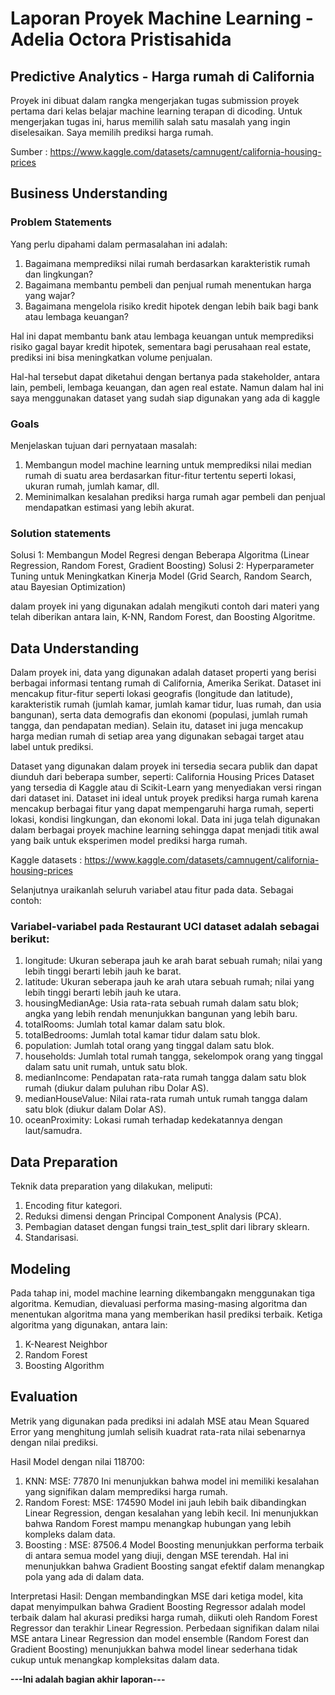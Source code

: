 # Laporan Proyek Machine Learning - Adelia Octora Pristisahida

## Predictive Analytics - Harga rumah di California

Proyek ini dibuat dalam rangka mengerjakan tugas submission proyek pertama dari kelas belajar machine learning terapan di dicoding. Untuk mengerjakan tugas ini, harus memilih salah satu masalah yang ingin diselesaikan. Saya memilih prediksi harga rumah.

Sumber : https://www.kaggle.com/datasets/camnugent/california-housing-prices

## Business Understanding

### Problem Statements

Yang perlu dipahami dalam permasalahan ini adalah:
1. Bagaimana memprediksi nilai rumah berdasarkan karakteristik rumah dan lingkungan?
2. Bagaimana membantu pembeli dan penjual rumah menentukan harga yang wajar?
3. Bagaimana mengelola risiko kredit hipotek dengan lebih baik bagi bank atau lembaga keuangan?

Hal ini dapat membantu bank atau lembaga keuangan untuk memprediksi risiko gagal bayar kredit hipotek, sementara bagi perusahaan real estate, prediksi ini bisa meningkatkan volume penjualan.

Hal-hal tersebut dapat diketahui dengan bertanya pada stakeholder, antara lain, pembeli, lembaga keuangan, dan agen real estate. Namun dalam hal ini saya menggunakan dataset yang sudah siap digunakan yang ada di kaggle

### Goals

Menjelaskan tujuan dari pernyataan masalah:
1. Membangun model machine learning untuk memprediksi nilai median rumah di suatu area berdasarkan fitur-fitur tertentu seperti lokasi, ukuran rumah, jumlah kamar, dll.
2. Meminimalkan kesalahan prediksi harga rumah agar pembeli dan penjual mendapatkan estimasi yang lebih akurat.

### Solution statements
Solusi 1: Membangun Model Regresi dengan Beberapa Algoritma (Linear Regression, Random Forest, Gradient Boosting)
Solusi 2: Hyperparameter Tuning untuk Meningkatkan Kinerja Model (Grid Search, Random Search, atau Bayesian Optimization)

dalam proyek ini yang digunakan adalah mengikuti contoh dari materi yang telah diberikan antara lain, K-NN, Random Forest, dan Boosting Algoritme.

## Data Understanding
Dalam proyek ini, data yang digunakan adalah dataset properti yang berisi berbagai informasi tentang rumah di California, Amerika Serikat. Dataset ini mencakup fitur-fitur seperti lokasi geografis (longitude dan latitude), karakteristik rumah (jumlah kamar, jumlah kamar tidur, luas rumah, dan usia bangunan), serta data demografis dan ekonomi (populasi, jumlah rumah tangga, dan pendapatan median). Selain itu, dataset ini juga mencakup harga median rumah di setiap area yang digunakan sebagai target atau label untuk prediksi.

Dataset yang digunakan dalam proyek ini tersedia secara publik dan dapat diunduh dari beberapa sumber, seperti:
California Housing Prices Dataset yang tersedia di Kaggle atau di Scikit-Learn yang menyediakan versi ringan dari dataset ini.
Dataset ini ideal untuk proyek prediksi harga rumah karena mencakup berbagai fitur yang dapat mempengaruhi harga rumah, seperti lokasi, kondisi lingkungan, dan ekonomi lokal. Data ini juga telah digunakan dalam berbagai proyek machine learning sehingga dapat menjadi titik awal yang baik untuk eksperimen model prediksi harga rumah.

Kaggle datasets : https://www.kaggle.com/datasets/camnugent/california-housing-prices

Selanjutnya uraikanlah seluruh variabel atau fitur pada data. Sebagai contoh:  

### Variabel-variabel pada Restaurant UCI dataset adalah sebagai berikut:
1. longitude: Ukuran seberapa jauh ke arah barat sebuah rumah; nilai yang lebih tinggi berarti lebih jauh ke barat.
2. latitude: Ukuran seberapa jauh ke arah utara sebuah rumah; nilai yang lebih tinggi berarti lebih jauh ke utara.
3. housingMedianAge: Usia rata-rata sebuah rumah dalam satu blok; angka yang lebih rendah menunjukkan bangunan yang lebih baru.
4. totalRooms: Jumlah total kamar dalam satu blok.
5. totalBedrooms: Jumlah total kamar tidur dalam satu blok.
6. population: Jumlah total orang yang tinggal dalam satu blok.
7. households: Jumlah total rumah tangga, sekelompok orang yang tinggal dalam satu unit rumah, untuk satu blok.
8. medianIncome: Pendapatan rata-rata rumah tangga dalam satu blok rumah (diukur dalam puluhan ribu Dolar AS).
9. medianHouseValue: Nilai rata-rata rumah untuk rumah tangga dalam satu blok (diukur dalam Dolar AS).
10. oceanProximity: Lokasi rumah terhadap kedekatannya dengan laut/samudra.

## Data Preparation
Teknik data preparation yang dilakukan, meliputi:
1. Encoding fitur kategori.
2. Reduksi dimensi dengan Principal Component Analysis (PCA).
3. Pembagian dataset dengan fungsi train_test_split dari library sklearn.
4. Standarisasi.

## Modeling
Pada tahap ini, model machine learning dikembangakn menggunakan tiga algoritma. Kemudian, dievaluasi performa masing-masing algoritma dan menentukan algoritma mana yang memberikan hasil prediksi terbaik. Ketiga algoritma yang digunakan, antara lain:
1. K-Nearest Neighbor
2. Random Forest
3. Boosting Algorithm

## Evaluation
Metrik yang digunakan pada prediksi ini adalah MSE atau Mean Squared Error yang menghitung jumlah selisih kuadrat rata-rata nilai sebenarnya dengan nilai prediksi.

Hasil Model dengan nilai 118700:
1. KNN:
MSE: 77870
Ini menunjukkan bahwa model ini memiliki kesalahan yang signifikan dalam memprediksi harga rumah.
2. Random Forest:
MSE: 174590
Model ini jauh lebih baik dibandingkan Linear Regression, dengan kesalahan yang lebih kecil. Ini menunjukkan bahwa Random Forest mampu menangkap hubungan yang lebih kompleks dalam data.
3. Boosting :
MSE: 87506.4
Model Boosting menunjukkan performa terbaik di antara semua model yang diuji, dengan MSE terendah. Hal ini menunjukkan bahwa Gradient Boosting sangat efektif dalam menangkap pola yang ada di dalam data.

Interpretasi Hasil:
Dengan membandingkan MSE dari ketiga model, kita dapat menyimpulkan bahwa Gradient Boosting Regressor adalah model terbaik dalam hal akurasi prediksi harga rumah, diikuti oleh Random Forest Regressor dan terakhir Linear Regression.
Perbedaan signifikan dalam nilai MSE antara Linear Regression dan model ensemble (Random Forest dan Gradient Boosting) menunjukkan bahwa model linear sederhana tidak cukup untuk menangkap kompleksitas dalam data.


**---Ini adalah bagian akhir laporan---**
